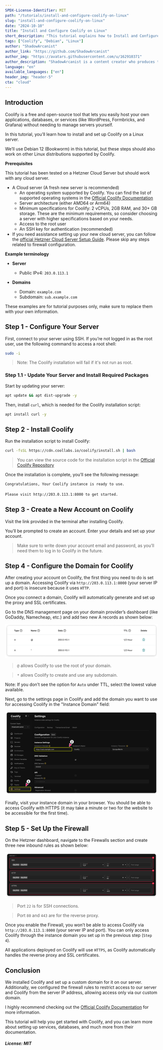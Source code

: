 ```yaml
---
SPDX-License-Identifier: MIT
path: "/tutorials/install-and-configure-coolify-on-linux"
slug: "install-and-configure-coolify-on-linux"
date: "2024-10-10"
title: "Install and Configure Coolify on Linux"
short_description: "This tutorial explains how to Install and Configure Coolify on Linux"
tags: ["Coolify", "Debian", "Linux"]
author: "ShadowArcanist"
author_link: "https://github.com/ShadowArcanist"
author_img: "https://avatars.githubusercontent.com/u/162910371"
author_description: "ShadowArcanist is a content creator who produces tutorial videos on YouTube, writes guides, and contributes to open-source projects."
language: "en"
available_languages: ["en"]
header_img: "header-5"
cta: "cloud"
---
```


## Introduction

Coolify is a free and open-source tool that lets you easily host your own applications, databases, or services (like WordPress, Formbricks, and Grafana) without needing to manage servers yourself.

In this tutorial, you’ll learn how to install and set up Coolify on a Linux server.

We’ll use Debian 12 (Bookworm) in this tutorial, but these steps should also work on other Linux distributions supported by Coolify.

**Prerequisites**

This tutorial has been tested on a Hetzner Cloud Server but should work with any cloud server.

* A Cloud server (A fresh new server is recommended)
  * An operating system supported by Coolify. You can find the list of supported operating systems in the [Official Coolify Documentation](https://coolify.io/docs/installation#supported-operating-systems)
  * Server architecture (either AMD64 or Arm64)
  * Minimum specifications for Coolify: 2 vCPUs, 2GB RAM, and 30+ GB storage. These are the minimum requirements, so consider choosing a server with higher specifications based on your needs.
  * Access to the root user
  * An SSH key for authentication (recommended)
* If you need assistance setting up your new cloud server, you can follow the [official Hetzner Cloud Server Setup Guide](https://docs.hetzner.com/cloud/servers/getting-started/creating-a-server). Please skip any steps related to firewall configuration.

**Example terminology**

* **Server**
  * Public IPv4: `203.0.113.1`
  
* **Domains**
  * Domain: `example.com` 
  * Subdomain: `sub.example.com`

These examples are for tutorial purposes only, make sure to replace them with your own information.

## Step 1 - Configure Your Server
  
First, connect to your server using SSH. If you’re not logged in as the root user, use the following command to access a root shell:
  
```bash
sudo -i
```

> Note: The Coolify installation will fail if it's not run as root.

### Step 1.1 - Update Your Server and Install Required Packages

Start by updating your server:

```bash
apt update && apt dist-upgrade -y
```

Then, install `curl`, which is needed for the Coolify installation script:

```bash
apt install curl -y
```
  
## Step 2 - Install Coolify

Run the installation script to install Coolify:

```bash
curl -fsSL https://cdn.coollabs.io/coolify/install.sh | bash
```

> You can view the source code for the installation script in the [Official Coolify Repository](https://github.com/coollabsio/coolify/blob/main/scripts/install.sh)

Once the installation is complete, you’ll see the following message:

```bash
Congratulations, Your Coolify instance is ready to use.

Please visit http://203.0.113.1:8000 to get started.
```

## Step 3 - Create a New Account on Coolify

Visit the link provided in the terminal after installing Coolify.

You’ll be prompted to create an account. Enter your details and set up your account.

> Make sure to write down your account email and password, as you’ll need them to log in to Coolify in the future.

## Step 4 - Configure the Domain for Coolify

After creating your account on Coolify, the first thing you need to do is set up a domain. Accessing Coolify via `http://203.0.113.1:8000` (your server IP and port) is insecure because it uses `HTTP`.

Once you connect a domain, Coolify will automatically generate and set up the proxy and SSL certificates.

Go to the DNS management page on your domain provider’s dashboard (like GoDaddy, Namecheap, etc.) and add two new A records as shown below:

![DNS Records for Coolify](images/dns-records-for-coolify.png)

> `@` allows Coolify to use the root of your domain.

> `*` allows Coolify to create and use any subdomain.

Note: If you don’t see the option for `Auto` under TTL, select the lowest value available.

Next, go to the settings page in Coolify and add the domain you want to use for accessing Coolify in the "Instance Domain" field:

![Coolify Instance Domain](images/coolify-instance-domain.png)

Finally, visit your instance domain in your browser. You should be able to access Coolify with HTTPS (it may take a minute or two for the website to be accessible for the first time).

## Step 5 - Set Up the Firewall

On the Hetzner dashboard, navigate to the Firewalls section and create three new inbound rules as shown below:

![Hetzner Firewall Configuration for Coolify](images/hetzner-firewall-configuration-for-coolify.png)

> Port `22` is for SSH connections.

> Port `80` and `443` are for the reverse proxy.

Once you enable the Firewall, you won’t be able to access Coolify via `http://203.0.113.1:8000` (your server IP and port). You can only access Coolify through the instance domain you set up in the previous step (`Step 4`). 

All applications deployed on Coolify will use `HTTPS`, as Coolify automatically handles the reverse proxy and SSL certificates.

## Conclusion

We installed Coolify and set up a custom domain for it on our server. Additionally, we configured the firewall rules to restrict access to our server and Coolify from the server IP address, allowing access only via our custom domain.

I highly recommend checking out the [Official Coolify Documentation](https://coolify.io/docs/) for more information.

This tutorial will help you get started with Coolify, and you can learn more about setting up services, databases, and much more from their documentation.

##### License: MIT

<!--
Contributor's Certificate of Origin
By making a contribution to this project, I certify that:
(a) The contribution was created in whole or in part by me and I have
    the right to submit it under the license indicated in the file; or
(b) The contribution is based upon previous work that, to the best of my
    knowledge, is covered under an appropriate license and I have the
    right under that license to submit that work with modifications,
    whether created in whole or in part by me, under the same license
    (unless I am permitted to submit under a different license), as
    indicated in the file; or
(c) The contribution was provided directly to me by some other person
    who certified (a), (b) or (c) and I have not modified it.
(d) I understand and agree that this project and the contribution are
    public and that a record of the contribution (including all personal
    information I submit with it, including my sign-off) is maintained
    indefinitely and may be redistributed consistent with this project
    or the license(s) involved.
Signed-off-by: ShadowArcanist contact@shadowarcanist.com
-->
